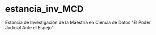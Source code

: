 # estancia_inv_MCD
Estancia de Investigación de la Maestría en Ciencia de Datos "El Poder Judicial Ante el Espejo"
